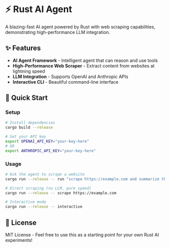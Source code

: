 # ⚡ Rust AI Agent

A blazing-fast AI agent powered by Rust with web scraping capabilities, demonstrating high-performance LLM integration.

## ✨ Features

- **AI Agent Framework** - Intelligent agent that can reason and use tools
- **High-Performance Web Scraper** - Extract content from websites at lightning speed
- **LLM Integration** - Supports OpenAI and Anthropic APIs
- **Interactive CLI** - Beautiful command-line interface

## 🚀 Quick Start

### Setup

```bash
# Install dependencies
cargo build --release

# Set your API key
export OPENAI_API_KEY="your-key-here"
# OR
export ANTHROPIC_API_KEY="your-key-here"
```

### Usage

```bash
# Ask the agent to scrape a website
cargo run --release -- run "scrape https://example.com and summarize the content"

# Direct scraping (no LLM, pure speed)
cargo run --release -- scrape https://example.com

# Interactive mode
cargo run --release -- interactive
```

## 📄 License

MIT License - Feel free to use this as a starting point for your own Rust AI experiments!
